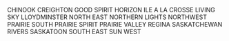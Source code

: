 CHINOOK
CREIGHTON
GOOD
SPIRIT
HORIZON
ILE
A
LA
CROSSE
LIVING
SKY
LLOYDMINSTER
NORTH
EAST
NORTHERN
LIGHTS
NORTHWEST
PRAIRIE
SOUTH
PRAIRIE
SPIRIT
PRAIRIE
VALLEY
REGINA
SASKATCHEWAN
RIVERS
SASKATOON
SOUTH
EAST
SUN
WEST
